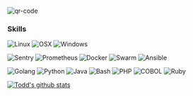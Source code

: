 ![qr-code](https://user-images.githubusercontent.com/10136172/212399748-13e04cef-079a-43e0-8555-67e0e6b6dc19.png)

### Skills

![Linux](https://img.shields.io/badge/OS-Linux-informational?style=flat&logo=Linux)
![OSX](https://img.shields.io/badge/OS-OSX-informational?style=flat&logo=Apple)
![Windows](https://img.shields.io/badge/OS-Windows-informational?style=flat&logo=Windows)

![Sentry](https://img.shields.io/badge/Tools-Sentry-informational?style=flat&logo=Sentry)
![Prometheus](https://img.shields.io/badge/Tools-Prometheus-informational?style=flat&logo=Prometheus)
![Docker](https://img.shields.io/badge/Tools-Docker-informational?style=flat&logo=Docker)
![Swarm](https://img.shields.io/badge/Tools-Docker%20Swarm-informational?style=flat&logo=Swarm)
![Ansible](https://img.shields.io/badge/Tools-Ansible-informational?style=flat&logo=Ansible)


![Golang](https://img.shields.io/badge/Code-Go-informational?style=flat&logo=Go)
![Python](https://img.shields.io/badge/Code-Python-informational?style=flat&logo=Python)
![Java](https://img.shields.io/badge/Code-Java-informational?style=flat&logo=Java)
![Bash](https://img.shields.io/badge/Code-Bash-informational?style=flat&logo=GNU%20Bash)
![PHP](https://img.shields.io/badge/Code-PHP-informational?style=flat&logo=PHP)
![COBOL](https://img.shields.io/badge/Code-COBOL-informational?style=flat&logo=Cobol)
![Ruby](https://img.shields.io/badge/Code-Ruby-informational?style=flat&logo=Ruby)


[![Todd's github stats](https://github-readme-stats.vercel.app/api?username=tjdavis3)](https://github.com/tjdavis3)

<!--
**tjdavis3/tjdavis3** is a ✨ _special_ ✨ repository because its `README.md` (this file) appears on your GitHub profile.

Here are some ideas to get you started:

- 🔭 I’m currently working on ...
- 🌱 I’m currently learning ...
- 👯 I’m looking to collaborate on ...
- 🤔 I’m looking for help with ...
- 💬 Ask me about ...
- 📫 How to reach me: ...
- 😄 Pronouns: ...
- ⚡ Fun fact: ...
-->
